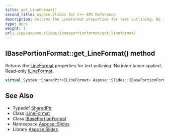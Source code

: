 ```yaml
---
title: get_LineFormat()
second_title: Aspose.Slides for C++ API Reference
description: Returns the LineFormat properties for text outlining. No inheritance applied. Read-only ILineFormat.
type: docs
weight: 1
url: /cpp/aspose.slides/ibaseportionformat/get_lineformat/
---
```

## IBasePortionFormat::get_LineFormat() method


Returns the [LineFormat](../../lineformat/) properties for text outlining. No inheritance applied. Read-only [ILineFormat](../../ilineformat/).

```cpp
virtual System::SharedPtr<ILineFormat> Aspose::Slides::IBasePortionFormat::get_LineFormat()=0
```

## See Also

* Typedef [SharedPtr](../../system/sharedptr/)
* Class [ILineFormat](../ilineformat/)
* Class [IBasePortionFormat](./)
* Namespace [Aspose::Slides](../)
* Library [Aspose.Slides](../../)